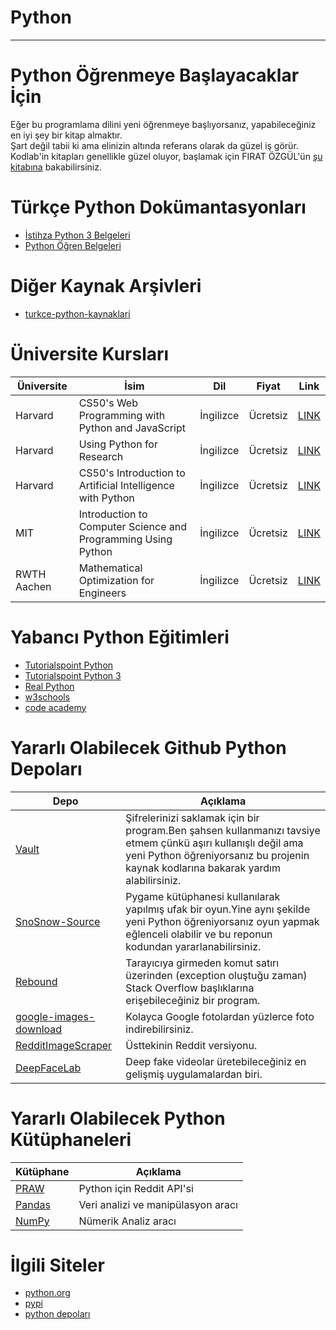 # Python

---

# Python Öğrenmeye Başlayacaklar İçin
Eğer bu programlama dilini yeni öğrenmeye başlıyorsanız, yapabileceğiniz en iyi şey bir kitap almaktır.  
Şart değil tabii ki ama elinizin altında referans olarak da güzel iş görür.  
Kodlab'in kitapları genellikle güzel oluyor, başlamak için FIRAT ÖZGÜL'ün [şu kitabına](https://www.kodlab.com/home/536-her-yoenueyle-python-9786059118504.html) bakabilirsiniz.

# Türkçe Python Dokümantasyonları
* [İstihza Python 3 Belgeleri](https://python-istihza.yazbel.com/)
* [Python Öğren Belgeleri](http://python-ogren.readthedocs.io/)

# Diğer Kaynak Arşivleri
* [turkce-python-kaynaklari](https://github.com/ibrahimirdem/turkce-python-kaynaklari)

# Üniversite Kursları
| Üniversite | İsim | Dil | Fiyat | Link |
| --- | --- | --- | --- | --- |
| Harvard | CS50's Web Programming with Python and JavaScript | İngilizce | Ücretsiz | [LINK](https://www.edx.org/course/cs50s-web-programming-with-python-and-javascript) |
| Harvard | Using Python for Research | İngilizce | Ücretsiz | [LINK](https://www.edx.org/course/using-python-for-research) |
| Harvard | CS50's Introduction to Artificial Intelligence with Python | İngilizce | Ücretsiz | [LINK](https://www.edx.org/course/cs50s-introduction-to-artificial-intelligence-with-python) |
| MIT | Introduction to Computer Science and Programming Using Python | İngilizce | Ücretsiz | [LINK](https://www.edx.org/course/introduction-to-computer-science-and-programming-7) |
| RWTH Aachen | Mathematical Optimization for Engineers | İngilizce | Ücretsiz | [LINK](https://www.edx.org/course/mathematical-optimization-for-engineers) |

# Yabancı Python Eğitimleri
* [Tutorialspoint Python](https://www.tutorialspoint.com/python/index.htm)
* [Tutorialspoint Python 3](https://www.tutorialspoint.com/python3/index.htm)
* [Real Python](https://realpython.com/)
* [w3schools](https://www.w3schools.com/python/)
* [code academy](https://www.codecademy.com/catalog/language/python)

# Yararlı Olabilecek Github Python Depoları
| Depo | Açıklama |
| --- | --- |
| [Vault](https://github.com/gabfl/vault) | Şifrelerinizi saklamak için bir program.Ben şahsen kullanmanızı tavsiye etmem çünkü aşırı kullanışlı değil ama yeni Python öğreniyorsanız bu projenin kaynak kodlarına bakarak yardım alabilirsiniz. |
| [SnoSnow-Source](https://github.com/BarjiYT/SnoSnow-Source) | Pygame kütüphanesi kullanılarak yapılmış ufak bir oyun.Yine aynı şekilde yeni Python öğreniyorsanız oyun yapmak eğlenceli olabilir ve bu reponun kodundan yararlanabilirsiniz. |
| [Rebound](https://github.com/shobrook/rebound) | Tarayıcıya girmeden komut satırı üzerinden (exception oluştuğu zaman) Stack Overflow başlıklarına erişebileceğiniz bir program. |
| [google-images-download](https://github.com/hardikvasa/google-images-download) | Kolayca Google fotolardan yüzlerce foto indirebilirsiniz. |
| [RedditImageScraper](https://github.com/ClarityCoders/RedditImageScraper) | Üsttekinin Reddit versiyonu. |
| [DeepFaceLab](https://github.com/iperov/DeepFaceLab) | Deep fake videolar üretebileceğiniz en gelişmiş uygulamalardan biri. |


# Yararlı Olabilecek Python Kütüphaneleri
| Kütüphane | Açıklama |
| --- | --- |
| [PRAW](https://praw.readthedocs.io) | Python için Reddit API'si |
| [Pandas](https://pandas.pydata.org) | Veri analizi ve manipülasyon aracı |
| [NumPy](https://numpy.org) | Nümerik Analiz aracı |

# İlgili Siteler
* [python.org](https://www.python.org/)
* [pypi](https://pypi.org/)
* [python depoları](https://github.com/python)